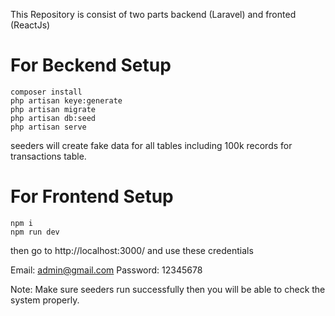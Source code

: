 This Repository is consist of two parts backend (Laravel) and fronted (ReactJs)
# For Beckend Setup

```
composer install 
php artisan keye:generate
php artisan migrate
php artisan db:seed 
php artisan serve
```
seeders will create fake data for all tables including 100k records for transactions table. 

# For Frontend Setup

```
npm i
npm run dev
```

then go to http://localhost:3000/ and use these credentials

Email: admin@gmail.com
Password: 12345678

Note: Make sure seeders run successfully then you will be able to check the system properly.
